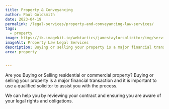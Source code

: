 ```yaml
---
title: Property & Conveyancing
author: Paul Goldsmith
date: 2023-04-19
permalink: /legal-services/property-and-conveyancing-law-services/
tags:
  - property
image: https://ik.imagekit.io/webtactics/jamestaylorsolicitor/img/services/property-law-600x400.jpg
imageAlt: Property Law Legal Services
description: Buying or selling your property is a major financial transaction and it is important to use a qualified solicitor to assist you with the process.
area: property


---
```





Are you Buying or Selling residential or commercial property?  Buying or selling your property is a major financial transaction and it is important to use a qualified solicitor to assist you with the process.

We can help you by reviewing your contract and ensuring you are aware of your legal rights and obligations.
